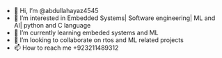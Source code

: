 - 👋 Hi, I’m @abdullahayaz4545
- 👀 I’m interested in Embedded Systems| Software engineering| ML and AI| python and C language
- 🌱 I’m currently learning embeded systems and ML
- 💞️ I’m looking to collaborate on rtos and ML related projects
- 📫 How to reach me +923211489312


<!---
abdullahayaz4545/abdullahayaz4545 is a ✨ special ✨ repository because its `README.md` (this file) appears on your GitHub profile.
You can click the Preview link to take a look at your changes.
--->
